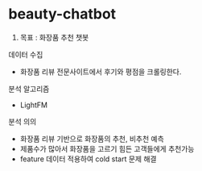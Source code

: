 # beauty-chatbot
1. 목표 : 화장품 추천 챗봇

데이터 수집
- 화장품 리뷰 전문사이트에서 후기와 평점을 크롤링한다.  
  
분석 알고리즘
- LightFM  

분석 의의
- 화장품 리뷰 기반으로 화장품의 추천, 비추천 예측
- 제품수가 많아서 화장품을 고르기 힘든 고객들에게 추천가능 
- feature 데이터 적용하여 cold start 문제 해결 
